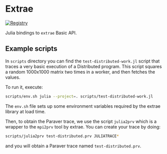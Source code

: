 # Extrae

[![Registry](https://badgen.net/badge/registry/bsc-quantic/purple)](https://github.com/bsc-quantic/Registry)

Julia bindings to `extrae` Basic API.

## Example scripts

In `scripts` directory you can find the `test-distributed-work.jl` script that traces a very basic execution of a Distributed program.  This script squares a random 1000x1000 matrix two times in a worker, and then fetches the values.

To run it, execute:

```bash
scripts/env.sh julia --project=. scripts/test-distributed-work.jl
```

The `env.sh` file sets up some environment variables required by the extrae library at load time.

Then, to obtain the Paraver trace, we use the script `julia2prv` which is a wrapper to the `mpi2prv` tool by extrae. You can create your trace by doing:

```bash
scripts/julia2prv test-distributed.prv JULIATRACE*
```

and you will obtain a Paraver trace named `test-distributed.prv`.
